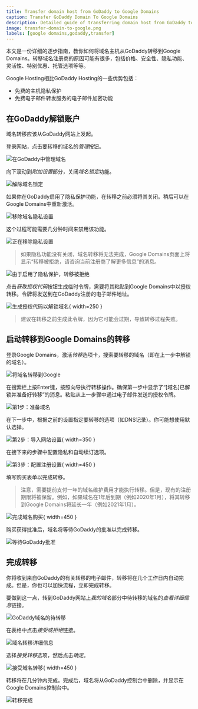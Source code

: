 ```yaml
---
title: Transfer domain host from GoDaddy to Google Domains
caption: Transfer GoDaddy Domain To Google Domains
description: Detailed guide of transferring domain host from GoDaddy to Google Domains
image: transfer-domain-to-google.png
labels: [google domains,godaddy,transfer]
---
```

本文是一份详细的逐步指南，教你如何将域名主机从GoDaddy转移到Google Domains。转移域名注册商的原因可能有很多，包括价格、安全性、隐私功能、灵活性、特别优惠、托管选项等等。

Google Hosting相比GoDaddy Hosting的一些优势包括：

* 免费的主机隐私保护
* 免费电子邮件转发服务的电子邮件加密功能

## 在GoDaddy解锁账户

域名转移应该从GoDaddy网站上发起。

登录网站，点击要转移的域名的*管理*按钮。

![在GoDaddy中管理域名](manage-domain.png)

向下滚动到*附加设置*部分，关闭*域名锁定*功能。

![解除域名锁定](unlock-godaddy-domain.png)

如果你在GoDaddy启用了隐私保护功能，在转移之前必须将其关闭。稍后可以在Google Domains中重新激活。

![移除域名隐私设置](remove-privacy.png)

这个过程可能需要几分钟时间来禁用该功能。

![正在移除隐私设置](remove-privacy-pending.png)

> 如果隐私功能没有关闭，域名转移将无法完成，Google Domains页面上将显示“转移被拒绝，请咨询当前注册商了解更多信息”的消息。

![由于启用了隐私保护，转移被拒绝](google-domains-transfer-rejected.png)

点击*获取授权代码*按钮生成临时令牌，需要将其粘贴到Google Domains中以授权转移。令牌将发送到在GoDaddy注册的电子邮件地址。

![生成授权代码以解锁域名](get-authorization-code.png){ width=250 }

> 建议在转移之前生成此令牌，因为它可能会过期，导致转移过程失败。

## 启动转移到Google Domains的转移

登录Google Domains，激活*转移*选项卡，搜索要转移的域名（即在上一步中解锁的域名）。

![将域名转移到Google](transfer-domain-to-google.png)

在搜索栏上按Enter键，按照向导执行转移操作。确保第一步中显示了“[域名]已解锁并准备好转移”的消息。粘贴从上一步骤中通过电子邮件发送的授权令牌。

![第1步：准备域名](transfer-form.png)

在下一步中，根据之前的设置指定要转移的选项（如DNS记录）。你可能想使用默认选择。

![第2步：导入网站设置](import-web-settings-records.png){ width=350 }

在接下来的步骤中配置隐私和自动续订选项。

![第3步：配置注册设置](config-registry-settings.png){ width=450 }

填写购买表单以完成转移。

> 注意，需要提前支付一年的域名维护费用才能执行转移。但是，现有的注册期限将被保留。例如，如果域名在1年后到期（例如2020年1月），将其转移到Google Domains将延长一年（例如2021年1月）。

![完成域名购买](purchase-form.png){ width=450 }

购买获得批准后，域名将等待GoDaddy的批准以完成转移。

![等待GoDaddy批准](pending-domain-waiting-for-approval.png)

## 完成转移

你将收到来自GoDaddy的有关转移的电子邮件，转移将在几个工作日内自动完成。但是，你也可以加快流程，立即完成转移。

要做到这一点，转到GoDaddy网站上*我的域名*部分中待转移的域名的*查看详细信息*链接。

![GoDaddy域名的待转移](mydomains-pending-transfer.png)

在表格中点击*接受或拒绝*链接。

![域名转移详细信息](domain-transfer-details.png)

选择*接受转移*选项，然后点击*确定*。

![接受域名转移](accept-transfer.png){ width=450 }

转移将在几分钟内完成。完成后，域名将从GoDaddy控制台中删除，并显示在Google Domains控制台中。

![转移完成](transfer-completed.png)